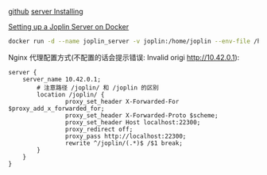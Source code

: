 
[github](https://github.com/laurent22/joplin)
[server Installing](https://github.com/laurent22/joplin/blob/dev/packages/server/README.md)

[Setting up a Joplin Server on Docker](https://jonasclaes.be/setting-up-a-joplin-server-on-docker/)

```sh
docker run -d --name joplin_server -v joplin:/home/joplin --env-file /home/app/joplin/.env -p 22300:22300 joplin/server:latest
```

Nginx 代理配置方式(不配置的话会提示错误: Invalid origi http://10.42.0.1):

```
server {
    server_name 10.42.0.1;
        # 注意路径 /joplin/ 和 /joplin 的区别
        location /joplin/ {
                proxy_set_header X-Forwarded-For $proxy_add_x_forwarded_for;
                proxy_set_header X-Forwarded-Proto $scheme;
                proxy_set_header Host localhost:22300;
                proxy_redirect off;
                proxy_pass http://localhost:22300;
                rewrite ^/joplin/(.*)$ /$1 break;
        }
    }
}
```